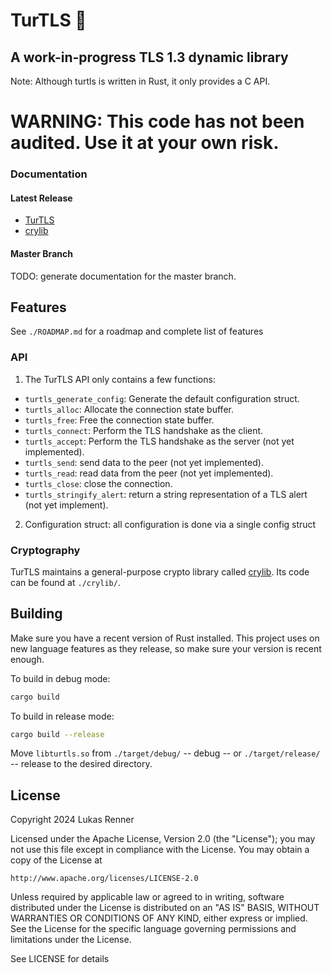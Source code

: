 # TurTLS 🐢

## A work-in-progress TLS 1.3 dynamic library
Note: Although turtls is written in Rust, it only provides a C API.

WARNING: This code has not been audited. Use it at your own risk.
================================================================

### Documentation

#### Latest Release
- [TurTLS](https://docs.rs/turtls)
- [crylib](https://docs.rs/crylib)

#### Master Branch
TODO: generate documentation for the master branch.

## Features
See `./ROADMAP.md` for a roadmap and complete list of features

### API
1. The TurTLS API only contains a few functions:
- `turtls_generate_config`: Generate the default configuration struct.
- `turtls_alloc`: Allocate the connection state buffer.
- `turtls_free`: Free the connection state buffer.
- `turtls_connect`: Perform the TLS handshake as the client.
- `turtls_accept`: Perform the TLS handshake as the server (not yet implemented).
- `turtls_send`: send data to the peer (not yet implemented).
- `turtls_read`: read data from the peer (not yet implemented).
- `turtls_close`: close the connection.
- `turtls_stringify_alert`: return a string representation of a TLS alert (not yet implement).
2. Configuration struct: all configuration is done via a single config struct

### Cryptography
TurTLS maintains a general-purpose crypto library called [crylib](https://docs.rs/crylib). Its code can be found at `./crylib/`.

## Building
Make sure you have a recent version of Rust installed. This project uses on new language features as they release,
so make sure your version is recent enough.

To build in debug mode:
```bash
cargo build
```

To build in release mode:
```bash
cargo build --release
```

Move `libturtls.so` from `./target/debug/` -- debug -- or `./target/release/` -- release to the desired directory.

## License
Copyright 2024 Lukas Renner

Licensed under the Apache License, Version 2.0 (the "License");
you may not use this file except in compliance with the License.
You may obtain a copy of the License at

    http://www.apache.org/licenses/LICENSE-2.0

Unless required by applicable law or agreed to in writing, software
distributed under the License is distributed on an "AS IS" BASIS,
WITHOUT WARRANTIES OR CONDITIONS OF ANY KIND, either express or implied.
See the License for the specific language governing permissions and
limitations under the License.

See LICENSE for details
